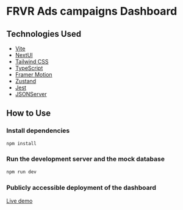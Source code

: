 # FRVR Ads campaigns Dashboard 

## Technologies Used

- [Vite](https://vitejs.dev/guide/)
- [NextUI](https://nextui.org)
- [Tailwind CSS](https://tailwindcss.com)
- [TypeScript](https://www.typescriptlang.org)
- [Framer Motion](https://www.framer.com/motion)
- [Zustand](https://zustand-demo.pmnd.rs)
- [Jest](https://jestjs.io)
- [JSONServer](https://github.com/typicode/json-server)

## How to Use

### Install dependencies


```bash
npm install
```

### Run the development server and the mock database

```bash
npm run dev
```

### Publicly accessible deployment of the dashboard
[Live demo](https://frvr-53bb2.web.app)
